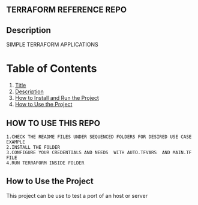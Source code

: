  ## TERRAFORM REFERENCE REPO

 ## Description
 SIMPLE TERRAFORM APPLICATIONS

 # Table of Contents
 
1. [Title](#TERRAFORM-REFERENCE-REPO)
2. [Description](#Description)
3. [How to Install and Run the Project](#HOW-TO-USE-THIS-REPO)
4. [How to Use the Project](#How-to-Use-the-Project) 


 ## HOW TO USE THIS REPO
```
1.CHECK THE README FILES UNDER SEQUENCED FOLDERS FOR DESIRED USE CASE EXAMPLE
2.INSTALL THE FOLDER 
3.CONFIGURE YOUR CREDENTIALS AND NEEDS  WITH AUTO.TFVARS  AND MAIN.TF FILE
4.RUN TERRAFORM INSIDE FOLDER
```

 ## How to Use the Project
 This project can be use to test a port of an host or server